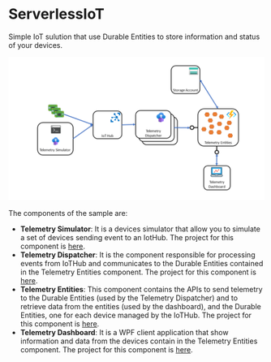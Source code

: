 # ServerlessIoT

Simple IoT sulution that use Durable Entities to store information and status of your devices.


![Architecture of the sample](Documents/Images/Architecture.png)


The components of the sample are:

- **Telemetry Simulator**: It is a devices simulator that allow you to simulate a set of devices sending event to an IotHub. The project for this component is [here](Frontend/TelemetrySimulator/README.md).
- **Telemetry Dispatcher**: It is the component responsible for processing events from IoTHub and communicates to the Durable Entities contained in the Telemetry Entities component. The project for this component is [here](Backend/TelemetryDispatcher/README.md). 
- **Telemetry Entities**: This component contains the APIs to send telemetry to the Durable Entities (used by the Telemetry Dispatcher) and to retrieve data from the entities (used by the dashboard), and the Durable Entities, one for each device managed by the IoTHub. The project for this component is [here](Backend/TelemetryEntities/README.md). 
- **Telemetry Dashboard**: It is a WPF client application that show information and data from the devices contain in the Telemetry Entities component. The project for this component is [here](Frontend/TelemetryDashboard.WPF/README.md). 